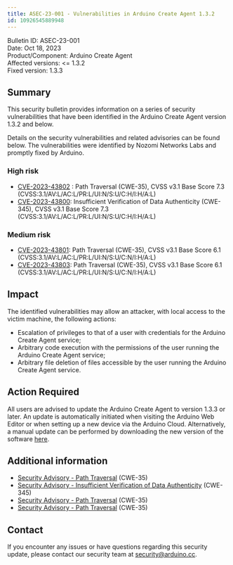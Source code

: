```yaml
---
title: ASEC-23-001 - Vulnerabilities in Arduino Create Agent 1.3.2
id: 10926545889948
---
```


Bulletin ID: ASEC-23-001  
Date: Oct 18, 2023  
Product/Component: Arduino Create Agent  
Affected versions: &lt;= 1.3.2  
Fixed version: 1.3.3

## Summary

This security bulletin provides information on a series of security vulnerabilities that have been identified in the Arduino Create Agent version 1.3.2 and below.

Details on the security vulnerabilities and related advisories can be found below. The vulnerabilities were identified by Nozomi Networks Labs and promptly fixed by Arduino.

### High risk

* [CVE-2023-43802](https://www.cve.org/CVERecord?id=CVE-2023-43802) : Path Traversal (CWE-35), CVSS v3.1 Base Score 7.3 (CVSS:3.1/AV:L/AC:L/PR:L/UI:N/S:U/C:H/I:H/A:L)
* [CVE-2023-43800](https://www.cve.org/CVERecord?id=CVE-2023-43800): Insufficient Verification of Data Authenticity (CWE-345), CVSS v3.1 Base Score 7.3 (CVSS:3.1/AV:L/AC:L/PR:L/UI:N/S:U/C:H/I:H/A:L)

### Medium risk

* [CVE-2023-43801](https://www.cve.org/CVERecord?id=CVE-2023-43801): Path Traversal (CWE-35), CVSS v3.1 Base Score 6.1 (CVSS:3.1/AV:L/AC:L/PR:L/UI:N/S:U/C:N/I:H/A:L)
* [CVE-2023-43803](https://www.cve.org/CVERecord?id=CVE-2023-43803): Path Traversal (CWE-35), CVSS v3.1 Base Score 6.1 (CVSS:3.1/AV:L/AC:L/PR:L/UI:N/S:U/C:N/I:H/A:L)

## Impact

The identified vulnerabilities may allow an attacker, with local access to the victim machine, the following actions:

* Escalation of privileges to that of a user with credentials for the Arduino Create Agent service;
* Arbitrary code execution with the permissions of the user running the Arduino Create Agent service;
* Arbitrary file deletion of files accessible by the user running the Arduino Create Agent service.

## Action Required

All users are advised to update the Arduino Create Agent to version 1.3.3 or later. An update is automatically initiated when visiting the Arduino Web Editor or when setting up a new device via the Arduino Cloud. Alternatively, a manual update can be performed by downloading the new version of the software [here](https://github.com/arduino/arduino-create-agent/releases).

## Additional information

* [Security Advisory - Path Traversal](https://github.com/arduino/arduino-create-agent/security/advisories/GHSA-75j7-w798-cwwx) (CWE-35)
* [Security Advisory - Insufficient Verification of Data Authenticity](https://github.com/arduino/arduino-create-agent/security/advisories/GHSA-4x5q-q7wc-q22p) (CWE-345)
* [Security Advisory - Path Traversal](https://github.com/arduino/arduino-create-agent/security/advisories/GHSA-mjq6-pv9c-qppq) (CWE-35)
* [Security Advisory - Path Traversal](https://github.com/arduino/arduino-create-agent/security/advisories/GHSA-m5jc-r4gf-c6p8) (CWE-35)

## Contact

If you encounter any issues or have questions regarding this security update, please contact our security team at [security@arduino.cc](mailto:security@arduino.cc).
